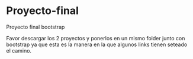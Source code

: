 # Proyecto-final
Proyecto final bootstrap

Favor descargar los 2 proyectos y ponerlos en un mismo folder junto con bootstrap ya que esta es la manera en la que algunos links tienen seteado el camino.

